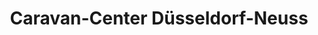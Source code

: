 ---
title: "Caravan-Center Düsseldorf-Neuss"
url: /neuss/caravan-center-duesseldorf-neuss/
shop: Autohaus
---
